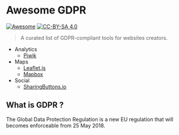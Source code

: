 # Awesome GDPR

[![Awesome](https://awesome.re/badge.svg)](https://awesome.re) [![CC-BY-SA 4.0](https://i.creativecommons.org/l/by-sa/4.0/80x15.png)](http://creativecommons.org/licenses/by-sa/4.0/)

> A curated list of GDPR-compliant tools for websites creators.

  * Analytics
    * [Piwik](https://piwik.org/)
  * Maps
    * [Leaflet.js](http://leafletjs.com/)
    * [Mapbox](https://www.mapbox.com/)
  * Social
    * [SharingButtons.io](http://sharingbuttons.io/)

## What is GDPR ?

The Global Data Protection Regulation is a new EU regulation that will becomes enforceable from 25 May 2018.

